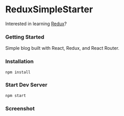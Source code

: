 # ReduxSimpleStarter

Interested in learning [Redux](https://www.udemy.com/react-redux/)?

### Getting Started

Simple blog built with React, Redux, and React Router.

### Installation

```
npm install
```

### Start Dev Server 

```
npm start
```
### Screenshot
